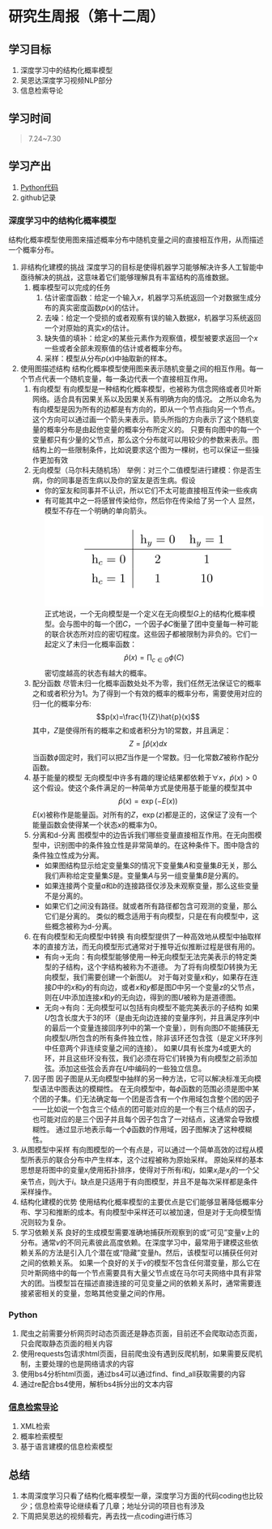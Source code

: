 # 研究生周报（第十二周）

## 学习目标

1. 深度学习中的结构化概率模型
2. 吴恩达深度学习视频NLP部分
3. 信息检索导论

## 学习时间

> 7.24~7.30

## 学习产出

1. [Python代码](./code/)
2. github记录

### 深度学习中的结构化概率模型

结构化概率模型使用图来描述概率分布中随机变量之间的直接相互作用，从而描述一个概率分布。

1. 非结构化建模的挑战
    深度学习的目标是使得机器学习能够解决许多人工智能中亟待解决的挑战，这意味着它们能够理解具有丰富结构的高维数据。
    1. 概率模型可以完成的任务
        1. 估计密度函数：给定一个输入$x$，机器学习系统返回一个对数据生成分布的真实密度函数$p(x)$的估计。
        2. 去噪：给定一个受损的或者观察有误的输入数据$\hat{x}$，机器学习系统返回一个对原始的真实$x$的估计。
        3. 缺失值的填补：给定$x$的某些元素作为观察值，模型被要求返回一个$x$一些或者全部未观察值的估计或者概率分布。
        4. 采样：模型从分布$p(x)$中抽取新的样本。
2. 使用图描述结构
    结构化概率模型使用图来表示随机变量之间的相互作用。每一个节点代表一个随机变量，每一条边代表一个直接相互作用。
    1. 有向模型
        有向模型是一种结构化概率模型，也被称为信念网络或者贝叶斯网络。适合具有因果关系以及因果关系有明确方向的情况。
        之所以命名为有向模型是因为所有的边都是有方向的，即从一个节点指向另一个节点。这个方向可以通过画一个箭头来表示。箭头所指的方向表示了这个随机变量的概率分布是由起他变量的概率分布所定义的。
        只要有向图中的每一个变量都只有少量的父节点，那么这个分布就可以用较少的参数来表示。图结构上的一些限制条件，比如说要求这个图为一棵树，也可以保证一些操作更加有效
    2. 无向模型（马尔科夫随机场）
        举例：对三个二值模型进行建模：你是否生病，你的同事是否生病以及你的室友是否生病。假设
        * 你的室友和同事并不认识，所以它们不太可能直接相互传染一些疾病
        * 有可能其中之一将感冒传染给你，然后你在传染给了另一个人
        显然，模型不存在一个明确的单向箭头。
        ![avator](./resource/Snipaste_2022-07-27_23-34-37.png)
        正式地说，一个无向模型是一个定义在无向模型$G$上的结构化概率模型。会与图中的每一个团$C$，一个因子$\phi{C}$衡量了团中变量每一种可能的联合状态所对应的密切程度。这些因子都被限制为非负的。它们一起定义了未归一化概率函数：
        $$\hat{p}(x)=\prod_{c\in G}\phi{(C)}$$
        密切度越高的状态有越大的概率。
    3. 配分函数
        尽管未归一化概率函数处处不为零，我们任然无法保证它的概率之和或者积分为1。为了得到一个有效的概率的概率分布，需要使用对应的归一化的概率分布:
        $$p(x)=\frac{1}{Z}\hat{p}(x)$$
        其中，$Z$是使得所有的概率之和或者积分为1的常数，并且满足：
        $$Z=\int{\hat{p}(x)}dx$$
        当函数$\phi$固定时，我们可以把$Z$当作是一个常数。归一化常数$Z$被称作配分函数。
    4. 基于能量的模型
        无向模型中许多有趣的理论结果都依赖于$\forall{x}，\hat{p}(x)>0$这个假设。使这个条件满足的一种简单方式是使用基于能量的模型其中
        $$\hat{p}(x)=\exp{(-E(x))}$$
        $E(x)$被称作是能量函。对所有的$Z$，$\exp{(z)}$都是正的，这保证了没有一个能量函数会使得某一个状态$x$的概率为0。
    5. 分离和d-分离
        图模型中的边告诉我们哪些变量直接相互作用。在无向图模型中，识别图中的条件独立性是非常简单的。在这种条件下。图中隐含的条件独立性成为分离。
        * 如果图结构显示给定变量集$S$的情况下变量集$A$和变量集$B$无关，那么我们声称给定变量集$S$是。变量集$A$与另一组变量集$B$是分离的。
        * 如果连接两个变量$a$和$b$的连接路径仅涉及未观察变量，那么这些变量不是分离的。
        * 如果它们之间没有路径。就或者所有路径都包含可观测的变量，那么它们是分离的。
        类似的概念适用于有向模型，只是在有向模型中，这些概念被称为d-分离。
    6. 在有向模型和无向模型中转换
        有向模型提供了一种高效地从模型中抽取样本的直接方法，而无向模型形式通常对于推导近似推断过程是很有用的。
        * 有向->无向：有向模型能够使用一种无向模型无法完美表示的特定类型的子结构，这个字结构被称为不道德。
        为了将有向模型$D$转换为无向模型，我们需要创建一个新图$U$。
        对于每对变量$x$和$y$，如果存在连接$D$中的$x$和$y$的有向边，或者$x$和$y$都是图$D$中另一个变量$z$的父节点，则在$U$中添加连接$x$和$y$的无向边，得到的图$U$被称为是道德图。
        * 无向->有向：无向模型可以包括有向模型不能完美表示的子结构
        如果$U$包含长度大于3的环（是由无向边连接的变量序列，并且满足序列中的最后一个变量连接回序列中的第一个变量），则有向图$D$不能捕获无向模型$U$所包含的所有条件独立性，除非该环还包含弦（是定义环序列中任意两个非连续变量之间的连接）。
        如果$U$具有长度为4或更大的环，并且这些环没有弦，我们必须在将它们转换为有向模型之前添加弦。添加这些弦会丢弃在$U$中编码的一些独立信息。
    7. 因子图
        因子图是从无向模型中抽样的另一种方法，它可以解决标准无向模型语法中图表达的模糊性。
        在无向模型中，每$\phi$函数的范围必须是图中某个团的子集。们无法确定每一个团是否含有一个作用域包含整个团的因子——比如说一个包含三个结点的团可能对应的是一个有三个结点的因子，也可能对应的是三个因子并且每个因子包含了一对结点，这通常会导致模糊性。
        通过显示地表示每一个$\phi$函数的作用域，因子图解决了这种模糊性。
3. 从图模型中采样
   有向图模型的一个有点是，可以通过一个简单高效的过程从模型所表示的联合分布中产生样本，这个过程被称为原始采样。
   原始采样的基本思想是将图中的变量$x_i$使用拓扑排序，使得对于所有$i$和$j$，如果$x_i$是$x_j$的一个父亲节点，则$j$大于$i$。缺点是只适用于有向图模型，并且不是每次采样都是条件采样操作。
4. 结构化建模的优势
   使用结构化概率模型的主要优点是它们能够显著降低概率分布、学习和推断的成本。有向模型中采样还可以被加速，但是对于无向模型情况则较为复杂。
5. 学习依赖关系
   良好的生成模型需要准确地捕获所观察到的或“可见”变量$v$上的分布。通常$v$的不同元素彼此高度依赖。在深度学习中，最常用于建模这些依赖关系的方法是引入几个潜在或“隐藏”变量$h$。然后，该模型可以捕获任何对之间的依赖关系。
   如果一个良好的关于$v$的模型不包含任何潜变量，那么它在贝叶斯网络中的每一个节点需要具有大量父节点或在马尔可夫网络中具有非常大的团。当模型旨在描述直接连接的可见变量之间的依赖关系时，通常需要连接紧密相关的变量，忽略其他变量之间的作用。

### Python

1. 爬虫之前需要分析网页时动态页面还是静态页面，目前还不会爬取动态页面，只会爬取静态页面的相关内容
2. 使用requests包请求html页面，目前爬虫没有遇到反爬机制，如果需要反爬机制，主要处理的也是网络请求的内容
3. 使用bs4分析html页面，通过bs4可以通过find、find_all获取需要的内容
4. 通过re配合bs4使用，解析bs4拆分出的文本内容

### [信息检索导论](../信息检索导论/README.md)

1. XML检索
2. 概率检索模型
3. 基于语言建模的信息检索模型

## 总结

1. 本周深度学习只看了结构化概率模型一章，深度学习方面的代码coding也比较少；信息检索导论继续看了几章；地址分词的项目也有涉及
2. 下周把吴恩达的视频看完，再去找一点coding进行练习
